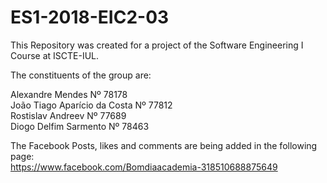# ES1-2018-EIC2-03

This Repository was created for a project of the Software Engineering I Course at ISCTE-IUL.  
  
The constituents of the group are:  
  
Alexandre Mendes Nº 78178  
João Tiago Aparício da Costa Nº 77812  
Rostislav Andreev Nº 77689  
Diogo Delfim Sarmento Nº 78463 
  
The Facebook  Posts, likes and comments are being added in the following page:   
https://www.facebook.com/Bomdiaacademia-318510688875649   

